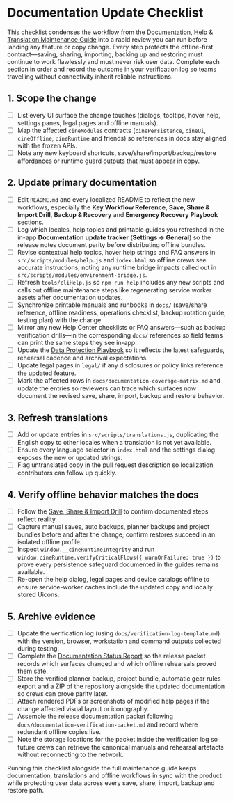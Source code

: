 # Documentation Update Checklist

This checklist condenses the workflow from the [Documentation, Help & Translation Maintenance Guide](documentation-maintenance.md) into a rapid review you can run before landing any feature or copy change. Every step protects the offline-first contract—saving, sharing, importing, backing up and restoring must continue to work flawlessly and must never risk user data. Complete each section in order and record the outcome in your verification log so teams travelling without connectivity inherit reliable instructions.

## 1. Scope the change

- [ ] List every UI surface the change touches (dialogs, tooltips, hover help, settings panes, legal pages and offline manuals).
- [ ] Map the affected `cineModules` contracts (`cinePersistence`, `cineUi`, `cineOffline`, `cineRuntime` and friends) so references in docs stay aligned with the frozen APIs.
- [ ] Note any new keyboard shortcuts, save/share/import/backup/restore affordances or runtime guard outputs that must appear in copy.

## 2. Update primary documentation

- [ ] Edit `README.md` and every localized README to reflect the new workflows, especially the **Key Workflow Reference**, **Save, Share & Import Drill**, **Backup & Recovery** and **Emergency Recovery Playbook** sections.
- [ ] Log which locales, help topics and printable guides you refreshed in the in-app **Documentation update tracker** (**Settings → General**) so the release notes document parity before distributing offline bundles.
- [ ] Revise contextual help topics, hover help strings and FAQ answers in `src/scripts/modules/help.js` and `index.html` so offline crews see accurate instructions, noting any runtime bridge impacts called out in `src/scripts/modules/environment-bridge.js`.
- [ ] Refresh `tools/cliHelp.js` so `npm run help` includes any new scripts and calls out offline maintenance steps like regenerating service worker assets after documentation updates.
- [ ] Synchronize printable manuals and runbooks in `docs/` (save/share reference, offline readiness, operations checklist, backup rotation guide, testing plan) with the change.
- [ ] Mirror any new Help Center checklists or FAQ answers—such as backup verification drills—in the corresponding `docs/` references so field teams can print the same steps they see in-app.
- [ ] Update the [Data Protection Playbook](data-protection-playbook.md) so it reflects
      the latest safeguards, rehearsal cadence and archival expectations.
- [ ] Update legal pages in `legal/` if any disclosures or policy links reference the updated feature.
- [ ] Mark the affected rows in `docs/documentation-coverage-matrix.md` and update the entries so reviewers can trace which surfaces now document the revised save, share, import, backup and restore behavior.

## 3. Refresh translations

- [ ] Add or update entries in `src/scripts/translations.js`, duplicating the English copy to other locales when a translation is not yet available.
- [ ] Ensure every language selector in `index.html` and the settings dialog exposes the new or updated strings.
- [ ] Flag untranslated copy in the pull request description so localization contributors can follow up quickly.

## 4. Verify offline behavior matches the docs

- [ ] Follow the [Save, Share & Import Drill](../README.md#save-share--import-drill) to confirm documented steps reflect reality.
- [ ] Capture manual saves, auto backups, planner backups and project bundles before and after the change; confirm restores succeed in an isolated offline profile.
- [ ] Inspect `window.__cineRuntimeIntegrity` and run `window.cineRuntime.verifyCriticalFlows({ warnOnFailure: true })` to prove every persistence safeguard documented in the guides remains available.
- [ ] Re-open the help dialog, legal pages and device catalogs offline to ensure service-worker caches include the updated copy and locally stored Uicons.

## 5. Archive evidence

- [ ] Update the verification log (using `docs/verification-log-template.md`) with the version, browser, workstation and command outputs collected during testing.
- [ ] Complete the [Documentation Status Report](documentation-status-report-template.md) so the release packet records which surfaces changed and which offline rehearsals proved them safe.
- [ ] Store the verified planner backup, project bundle, automatic gear rules export and a ZIP of the repository alongside the updated documentation so crews can prove parity later.
- [ ] Attach rendered PDFs or screenshots of modified help pages if the change affected visual layout or iconography.
- [ ] Assemble the release documentation packet following `docs/documentation-verification-packet.md` and record where redundant offline copies live.
- [ ] Note the storage locations for the packet inside the verification log so future crews can retrieve the canonical manuals and rehearsal artefacts without reconnecting to the network.

Running this checklist alongside the full maintenance guide keeps documentation, translations and offline workflows in sync with the product while protecting user data across every save, share, import, backup and restore path.
